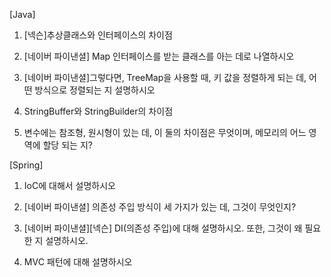 [Java]

1. [넥슨]추상클래스와 인터페이스의 차이점

2. [네이버 파이낸셜] Map 인터페이스를 받는 클래스를 아는 데로 나열하시오

3. [네이버 파이낸셜]그렇다면, TreeMap을 사용할 때, 키 값을 정렬하게 되는 데, 어떤 방식으로 정렬되는 지 설명하시오

4. StringBuffer와 StringBuilder의 차이점

5. 변수에는 참조형, 원시형이 있는 데, 이 둘의 차이점은 무엇이며, 메모리의 어느 영역에 할당 되는 지?

[Spring]

1. IoC에 대해서 설명하시오

2. [네이버 파이낸셜] 의존성 주입 방식이 세 가지가 있는 데, 그것이 무엇인지?

3. [네이버 파이낸셜][넥슨] DI(의존성 주입)에 대해 설명하시오. 또한, 그것이 왜 필요한 지 설명하시오.

4. MVC 패턴에 대해 설명하시오
